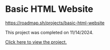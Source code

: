 # Basic HTML Website

https://roadmap.sh/projects/basic-html-website

This project was completed on 11/14/2024.

[Click here to view the project.](https://htmlpreview.github.io/?https://github.com/codyb34/roadmap.sh-projects/blob/main/Frontend%20Projects/Basic%20HTML%20Website/index.html)

